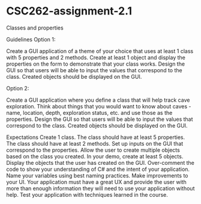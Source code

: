 # CSC262-assignment-2.1
Classes and properties 

Guidelines
Option 1:

Create a GUI application of a theme of your choice that uses at least 1 class with 5 properties and 2 methods. Create at least 1 object and display the properties on the form to demonstrate that your class works. Design the GUI so that users will be able to input the values that correspond to the class. Created objects should be displayed on the GUI. 

Option 2:

Create a GUI application where you define a class that will help track cave exploration. Think about things that you would want to know about caves - name, location, depth, exploration status, etc. and use those as the properties. Design the GUI so that users will be able to input the values that correspond to the class. Created objects should be displayed on the GUI. 

Expectations
Create 1 class.
The class should have at least 5 properties.
The class should have at least 2 methods.
Set up inputs on the GUI that correspond to the properties.
Allow the user to create multiple objects based on the class you created. In your demo, create at least 5 objects.
Display the objects that the user has created on the GUI.
Over-comment the code to show your understanding of C# and the intent of your application.
Name your variables using best naming practices.
Make improvements to your UI. Your application must have a great UX and provide the user with more than enough information they will need to use your application without help.
Test your application with techniques learned in the course.
